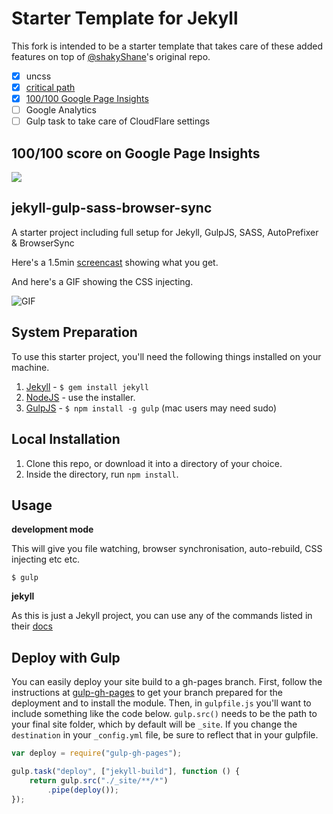 # Starter Template for Jekyll

This fork is intended to be a starter template that takes care of these added features on top of [@shakyShane](@shakyShane)'s original repo.

- [x] uncss
- [x] [critical path](https://fourword.fourkitchens.com/article/use-gulp-automate-your-critical-path-css)
- [x] [100/100 Google Page Insights](https://gist.github.com/ajmalafif/f754dac52aafbc8d576c)
- [ ] Google Analytics
- [ ] Gulp task to take care of CloudFlare settings

## 100/100 score on Google Page Insights

<img src="https://www.evernote.com/l/AFkjlLCfreRH2omn9tvxcLTu9JoorovUM2YB/image.png"/>

## jekyll-gulp-sass-browser-sync

A starter project including full setup for Jekyll, GulpJS, SASS, AutoPrefixer &amp; BrowserSync

Here's a 1.5min [screencast](http://quick.as/pvrslgx) showing what you get.

And here's a GIF showing the CSS injecting.

![GIF](http://f.cl.ly/items/373y2E0e0i2p0E2O131g/test-gif.gif)

## System Preparation

To use this starter project, you'll need the following things installed on your machine.

1. [Jekyll](http://jekyllrb.com/) - `$ gem install jekyll`
2. [NodeJS](http://nodejs.org) - use the installer.
3. [GulpJS](https://github.com/gulpjs/gulp) - `$ npm install -g gulp` (mac users may need sudo)

## Local Installation

1. Clone this repo, or download it into a directory of your choice.
2. Inside the directory, run `npm install`.

## Usage

**development mode**

This will give you file watching, browser synchronisation, auto-rebuild, CSS injecting etc etc.

```shell
$ gulp
```

**jekyll**

As this is just a Jekyll project, you can use any of the commands listed in their [docs](http://jekyllrb.com/docs/usage/)

## Deploy with Gulp

You can easily deploy your site build to a gh-pages branch. First, follow the instructions at [gulp-gh-pages](https://github.com/rowoot/gulp-gh-pages) to get your branch prepared for the deployment and to install the module. Then, in `gulpfile.js` you'll want to include something like the code below. `gulp.src()` needs to be the path to your final site folder, which by default will be `_site`. If you change the `destination` in your `_config.yml` file, be sure to reflect that in your gulpfile.



```javascript
var deploy = require("gulp-gh-pages");

gulp.task("deploy", ["jekyll-build"], function () {
    return gulp.src("./_site/**/*")
        .pipe(deploy());
});
```

